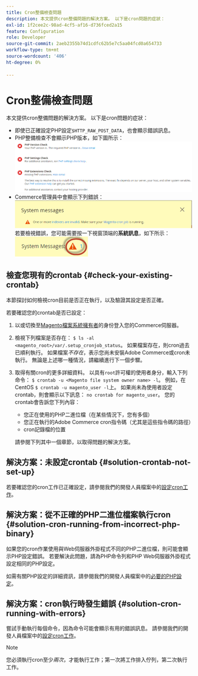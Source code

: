 ```yaml
---
title: Cron整備檢查問題
description: 本文提供cron整備問題的解決方案。 以下是cron問題的症狀：
exl-id: 1f2cee2c-98ad-4cf5-af16-d736fced2a15
feature: Configuration
role: Developer
source-git-commit: 2aeb2355b74d1cdfc62b5e7c5aa04fcd0a654733
workflow-type: tm+mt
source-wordcount: '406'
ht-degree: 0%

---
```


# Cron整備檢查問題

本文提供cron整備問題的解決方案。 以下是cron問題的症狀：

* 即使已正確設定PHP設定`$HTTP_RAW_POST_DATA`，也會顯示錯誤訊息。
* PHP整備檢查不會顯示PHP版本，如下圖所示：
  ![upgr-tshoot-no-cron.png](assets/upgr-tshoot-no-cron.png)
* Commerce管理員中會顯示下列錯誤：
  ![compman-cron-not-running.png](assets/compman-cron-not-running.png)
若要檢視錯誤，您可能需要按一下視窗頂端的**系統訊息**，如下所示：
  ![compman_sys-messages.png](assets/compman_sys-messages.png)

## 檢查您現有的crontab {#check-your-existing-crontab}

本節探討如何檢視cron目前是否正在執行，以及驗證其設定是否正確。

若要確認您的crontab是否已設定：

1. 以或切換至[Magento檔案系統擁有者](https://experienceleague.adobe.com/en/docs/commerce-operations/installation-guide/prerequisites/file-system/overview)的身份登入您的Commerce伺服器。
1. 檢視下列檔案是否存在： `$ ls -al <magento_root>/var/.setup_cronjob_status`。 如果檔案存在，則cron過去已順利執行。 如果檔案&#x200B;*不存在*，表示您尚未安裝Adobe Commerce或cron未執行。 無論是上述哪一種情況，請繼續進行下一個步驟。
1. 取得有關cron的更多詳細資料。 以具有`root`許可權的使用者身分，輸入下列命令： `$ crontab -u <Magento file system owner name> -l`。 例如，在CentOS `$ crontab -u magento_user -l`上。 如果尚未為使用者設定crontab，則會顯示以下訊息：    `no crontab for magento_user`。 您的crontab會告訴您下列內容：
   * 您正在使用的PHP二進位檔（在某些情況下，您有多個）
   * 您正在執行的Adobe Commerce cron指令碼（尤其是這些指令碼的路徑）
   * cron記錄檔的位置

   請參閱下列其中一個章節，以取得問題的解決方案。

## 解決方案：未設定crontab {#solution-crontab-not-set-up}

若要確認您的cron工作已正確設定，請參閱我們的開發人員檔案中的[設定cron工作](https://experienceleague.adobe.com/en/docs/commerce-operations/installation-guide/next-steps/configuration)。

## 解決方案：從不正確的PHP二進位檔案執行cron {#solution-cron-running-from-incorrect-php-binary}

如果您的cron作業使用與Web伺服器外掛程式不同的PHP二進位檔，則可能會顯示PHP設定錯誤。 若要解決此問題，請為PHP命令列和PHP Web伺服器外掛程式設定相同的PHP設定。

如需有關PHP設定的詳細資訊，請參閱我們的開發人員檔案中的[必要的PHP設定](https://experienceleague.adobe.com/en/docs/commerce-operations/installation-guide/prerequisites/php-settings)。

## 解決方案：cron執行時發生錯誤 {#solution-cron-running-with-errors}

嘗試手動執行每個命令，因為命令可能會顯示有用的錯誤訊息。 請參閱我們的開發人員檔案中的[設定cron工作](https://experienceleague.adobe.com/en/docs/commerce-operations/installation-guide/next-steps/configuration)。

>[!NOTE]
>
>您必須執行cron至少&#x200B;*兩次*，才能執行工作；第一次將工作排入佇列，第二次執行工作。
